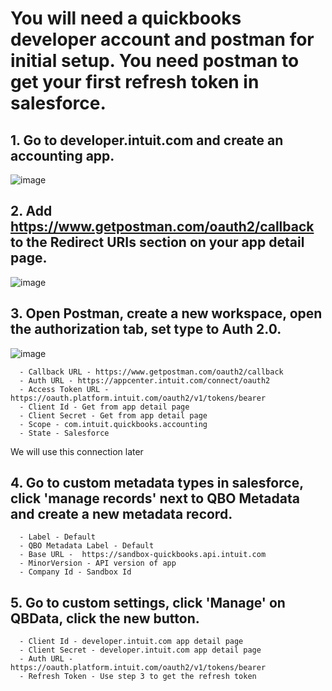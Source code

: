 # You will need a quickbooks developer account and postman for initial setup. You need postman to get your first refresh token in salesforce.

## 1. Go to developer.intuit.com and create an accounting app.
![image](https://user-images.githubusercontent.com/20245187/147251086-c5dc70cb-235b-4f9f-ac03-3126034c3362.png)

## 2. Add https://www.getpostman.com/oauth2/callback to the Redirect URIs section on your app detail page.
![image](https://user-images.githubusercontent.com/20245187/147251540-c048dafb-112f-44d7-9d3a-1285fdb8b031.png)

## 3. Open Postman, create a new workspace, open the authorization tab, set type to Auth 2.0.
![image](https://user-images.githubusercontent.com/20245187/147252004-041e2fc0-5c4f-4c5f-8d32-3d695c2febcc.png)
 
      - Callback URL - https://www.getpostman.com/oauth2/callback
      - Auth URL - https://appcenter.intuit.com/connect/oauth2
      - Access Token URL - https://oauth.platform.intuit.com/oauth2/v1/tokens/bearer
      - Client Id - Get from app detail page
      - Client Secret - Get from app detail page
      - Scope - com.intuit.quickbooks.accounting
      - State - Salesforce

We will use this connection later

## 4. Go to custom metadata types in salesforce, click 'manage records' next to QBO Metadata and create a new metadata record.

      - Label - Default
      - QBO Metadata Label - Default
      - Base URL -  https://sandbox-quickbooks.api.intuit.com
      - MinorVersion - API version of app
      - Company Id - Sandbox Id

## 5. Go to custom settings, click 'Manage' on QBData, click the new button.

      - Client Id - developer.intuit.com app detail page
      - Client Secret - developer.intuit.com app detail page
      - Auth URL - https://oauth.platform.intuit.com/oauth2/v1/tokens/bearer
      - Refresh Token - Use step 3 to get the refresh token
